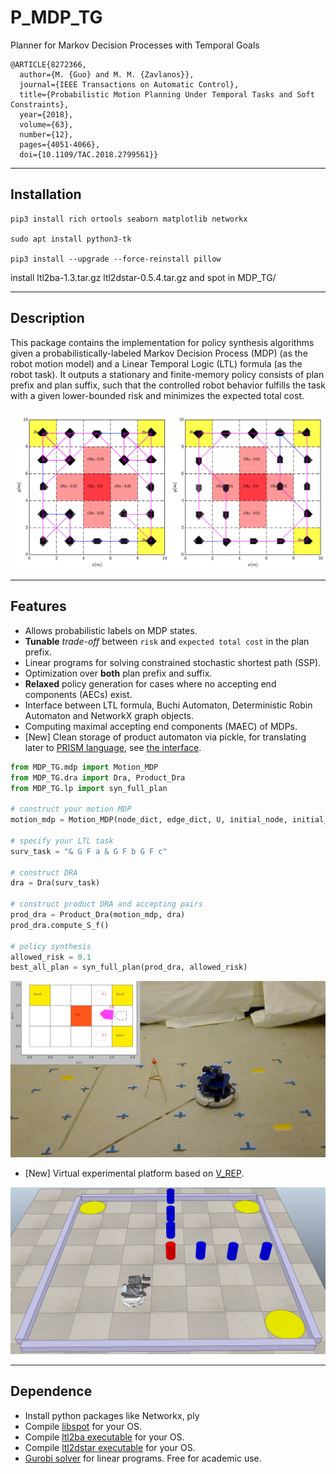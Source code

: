 P_MDP_TG
========

Planner for Markov Decision Processes with Temporal Goals 

```
@ARTICLE{8272366,
  author={M. {Guo} and M. M. {Zavlanos}},
  journal={IEEE Transactions on Automatic Control}, 
  title={Probabilistic Motion Planning Under Temporal Tasks and Soft Constraints}, 
  year={2018},
  volume={63},
  number={12},
  pages={4051-4066},
  doi={10.1109/TAC.2018.2799561}}
```

-----
Installation
-----

```
pip3 install rich ortools seaborn matplotlib networkx

sudo apt install python3-tk

pip3 install --upgrade --force-reinstall pillow

```
install ltl2ba-1.3.tar.gz ltl2dstar-0.5.4.tar.gz and spot in MDP_TG/


-----
Description
-----
This package contains the implementation for policy synthesis algorithms given a probabilistically-labeled Markov Decision Process (MDP) (as the robot motion model) and a Linear Temporal Logic (LTL) formula (as the robot task). It outputs a stationary  and finite-memory policy consists of plan prefix and plan suffix, such that the controlled robot behavior fulfills the task with a given lower-bounded risk and minimizes the expected total cost. 


<p align="center">  
  <img src="https://github.com/MengGuo/P_MDP_TG/blob/master/MDP_TG/figures/risk.png" width="600"/>
</p>



-----
Features
-----
* Allows probabilistic labels on MDP states.
* **Tunable** _trade-off_ between `risk` and `expected total cost` in the plan prefix.
* Linear programs for solving constrained stochastic shortest path (SSP).
* Optimization over **both** plan prefix and suffix.
* **Relaxed** policy generation for cases where no accepting end components (AECs) exist.
* Interface between LTL formula, Buchi Automaton, Deterministic Robin Automaton and NetworkX graph objects.
* Computing maximal accepting end components (MAEC) of MDPs.
* [New] Clean storage of product automaton via pickle, for translating later to [PRISM language](http://www.prismmodelchecker.org/manual/ThePRISMLanguage/Introduction), see [the interface](https://github.com/MengGuo/PRISM_interface).


```python
from MDP_TG.mdp import Motion_MDP
from MDP_TG.dra import Dra, Product_Dra
from MDP_TG.lp import syn_full_plan

# construct your motion MDP
motion_mdp = Motion_MDP(node_dict, edge_dict, U, initial_node, initial_label)

# specify your LTL task
surv_task = "& G F a & G F b G F c"

# construct DRA 
dra = Dra(surv_task)

# construct product DRA and accepting pairs
prod_dra = Product_Dra(motion_mdp, dra)
prod_dra.compute_S_f()

# policy synthesis 
allowed_risk = 0.1
best_all_plan = syn_full_plan(prod_dra, allowed_risk)
```

<p align="center">  
  <img src="https://github.com/MengGuo/P_MDP_TG/blob/master/MDP_TG/figures/mdp_tg.png" width="600"/>
</p>

* [New] Virtual experimental platform based on [V_REP](http://www.coppeliarobotics.com).

<p align="center">  
  <img src="https://github.com/MengGuo/P_MDP_TG/blob/master/v_rep/vrep.png" width="600"/>
</p>

----
Dependence
----
* Install python packages like Networkx, ply
* Compile [libspot](https://spot.lre.epita.fr/install.html) for your OS.
* Compile [ltl2ba executable](http://www.lsv.ens-cachan.fr/%7Egastin/ltl2ba/download.php) for your OS.
* Compile [ltl2dstar executable](http://www.ltl2dstar.de) for your OS. 
* [Gurobi solver](http://www.gurobi.com) for linear programs. Free for academic use. 
